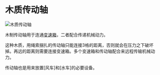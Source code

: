 # 木质传动轴

![木质传动轴](block:betterwithmods:木en_axle@0)

木制传动轴用于连通[变速箱](木en_gearbox.md)，二者配合传递机械动力。

这种木质，用绳索捆扎的传动轴只能连接3格的距离，否则就会在压力之下破坏掉。再远的距离则需要连接变速箱。多个变速箱和传动轴配合来远程传输机械动力。

传动轴也是用来放置[风车]和[水车]的必要设备。

  
  

